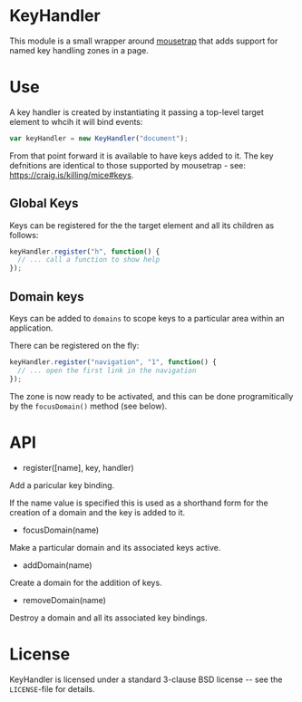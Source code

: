# KeyHandler

This module is a small wrapper around
[mousetrap](https://github.com/ccampbell/mousetrap)
that adds support for named key handling zones in a page.

# Use

A key handler is created by instantiating it passing a
top-level target element to whcih it will bind events:

```js
var keyHandler = new KeyHandler("document");
```

From that point forward it is available to have keys
added to it. The key defnitions are identical to those
supported by mousetrap - see: https://craig.is/killing/mice#keys.

## Global Keys

Keys can be registered for the the target element and all
its children as follows:

```js
keyHandler.register("h", function() {
  // ... call a function to show help
});
```

## Domain keys

Keys can be added to `domains` to scope keys to a particular
area within an application.

There can be registered on the fly:

```js
keyHandler.register("navigation", "1", function() {
  // ... open the first link in the navigation
});
```

The zone is now ready to be activated, and this can be done
programitically by the `focusDomain()` method (see below).

# API

- register([name], key, handler)

Add a paricular key binding.

If the name value is specified this is used as a shorthand
form for the creation of a domain and the key is added to it.

- focusDomain(name)

Make a particular domain and its associated keys active.

- addDomain(name)

Create a domain for the addition of keys.

- removeDomain(name)

Destroy a domain and all its associated key bindings.

# License

KeyHandler is licensed under a standard 3-clause BSD license -- see
the `LICENSE`-file for details.
